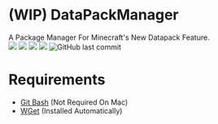 # (WIP) DataPackManager
A Package Manager For Minecraft's New Datapack Feature.  
![](https://img.shields.io/badge/Packages-3-success.svg) ![](https://img.shields.io/github/downloads/blockbusterbpl/datapackmanager/total.svg?label=Downloads&logo=github) ![](https://img.shields.io/github/issues-raw/blockbusterbpl/datapackmanager/bug.svg?color=red&label=Code%20Bugs) ![](https://img.shields.io/github/release/blockbusterbpl/datapackmanager.svg?label=Latest%20Version) ![GitHub last commit](https://img.shields.io/github/last-commit/BlockBusterBPL/datapackmanager.svg?label=Last%20Commit)
# Requirements
 * [Git Bash]() (Not Required On Mac)
 * [WGet]() (Installed Automatically)
